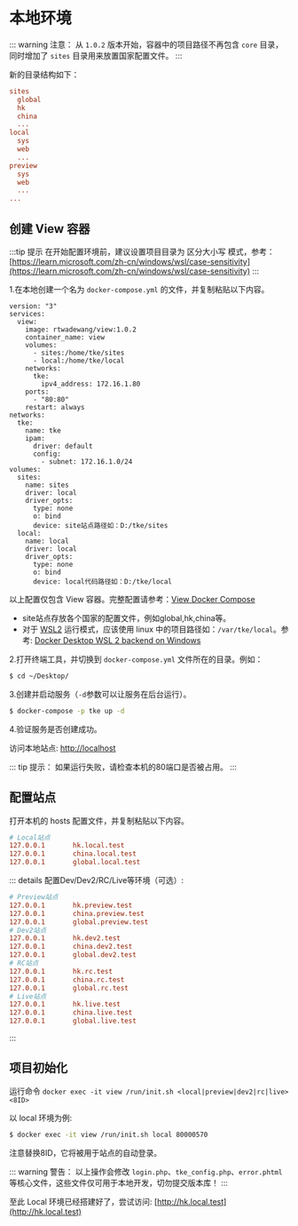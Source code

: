 # 本地环境 <Badge type="tip" text="v1.0.2" />

::: warning 注意：
从 `1.0.2` 版本开始，容器中的项目路径不再包含 `core` 目录，同时增加了 `sites` 目录用来放置国家配置文件。
:::

新的目录结构如下：
```ini
sites
  global
  hk
  china
  ...
local
  sys
  web
  ...
preview
  sys
  web
  ...
...
```

## 创建 View 容器

:::tip 提示
在开始配置环境前，建议设置项目目录为 区分大小写 模式，参考：[https://learn.microsoft.com/zh-cn/windows/wsl/case-sensitivity](https://learn.microsoft.com/zh-cn/windows/wsl/case-sensitivity)
:::

1.在本地创建一个名为 `docker-compose.yml` 的文件，并复制粘贴以下内容。

```yaml{29,36}
version: "3"
services:
  view:
    image: rtwadewang/view:1.0.2
    container_name: view
    volumes:
      - sites:/home/tke/sites
      - local:/home/tke/local
    networks:
      tke:
        ipv4_address: 172.16.1.80
    ports:
      - "80:80"
    restart: always
networks:
  tke:
    name: tke
    ipam:
      driver: default
      config:
        - subnet: 172.16.1.0/24
volumes:
  sites:
    name: sites
    driver: local
    driver_opts:
      type: none
      o: bind
      device: site站点路径如：D:/tke/sites
  local:
    name: local
    driver: local
    driver_opts:
      type: none
      o: bind
      device: local代码路径如：D:/tke/local
```
以上配置仅包含 View 容器。完整配置请参考：[View Docker Compose](/compose)

- site站点存放各个国家的配置文件，例如global,hk,china等。
- 对于 [WSL2](https://learn.microsoft.com/zh-cn/windows/wsl/) 运行模式，应该使用 linux 中的项目路径如：`/var/tke/local`。参考: [Docker Desktop WSL 2 backend on Windows](https://docs.docker.com/desktop/windows/wsl/)

2.打开终端工具，并切换到 `docker-compose.yml` 文件所在的目录。例如：
```sh
$ cd ~/Desktop/
```

3.创建并启动服务（`-d`参数可以让服务在后台运行）。
```sh
$ docker-compose -p tke up -d
```

4.验证服务是否创建成功。

访问本地站点: [http://localhost](http://localhost)

::: tip 提示：
如果运行失败，请检查本机的80端口是否被占用。
:::

## 配置站点

打开本机的 hosts 配置文件，并复制粘贴以下内容。
```ini
# Local站点
127.0.0.1       hk.local.test
127.0.0.1       china.local.test
127.0.0.1       global.local.test
```

::: details 配置Dev/Dev2/RC/Live等环境（可选）:
```ini
# Preview站点
127.0.0.1       hk.preview.test
127.0.0.1       china.preview.test
127.0.0.1       global.preview.test
# Dev2站点
127.0.0.1       hk.dev2.test
127.0.0.1       china.dev2.test
127.0.0.1       global.dev2.test
# RC站点
127.0.0.1       hk.rc.test
127.0.0.1       china.rc.test
127.0.0.1       global.rc.test
# Live站点
127.0.0.1       hk.live.test
127.0.0.1       china.live.test
127.0.0.1       global.live.test
```
:::

## 项目初始化

运行命令 `docker exec -it view /run/init.sh <local|preview|dev2|rc|live> <8ID>`

以 local 环境为例:
```sh
$ docker exec -it view /run/init.sh local 80000570
```

注意替换8ID，它将被用于站点的自动登录。

::: warning 警告：
以上操作会修改 `login.php`、`tke_config.php`、`error.phtml` 等核心文件，这些文件仅可用于本地开发，切勿提交版本库！
:::

至此 Local 环境已经搭建好了，尝试访问: [http://hk.local.test](http://hk.local.test)